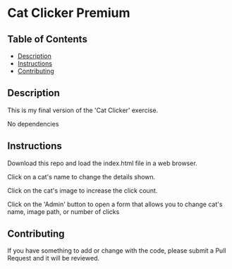 # Cat Clicker Premium

## Table of Contents

* [Description](#description)
* [Instructions](#instructions)
* [Contributing](#contributing)

## Description

This is my final version of the 'Cat Clicker' exercise.

No dependencies

## Instructions

Download this repo and load the index.html file in a web browser.

Click on a cat's name to change the details shown.

Click on the cat's image to increase the click count.

Click on the 'Admin' button to open a form that allows you to change cat's name,
image path, or number of clicks

## Contributing

If you have something to add or change with the code, please submit a Pull
Request and it will be reviewed.
